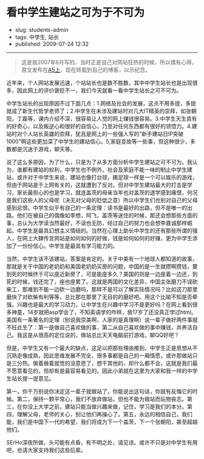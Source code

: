 # 看中学生建站之可为于不可为

- slug: students-admin
- tags: 中学生, 站长
- published: 2009-07-24 12:32

----------

>这是我2007年6月写的，当时正是自己对网站狂热的时候，所以偶有心得，原文发布在[A5上][1]，现在转载到自己的博客，以示纪念。

近年来，个人网站发展迅速，个站站长也是数不胜数，其中中学生站长也是出现很多，因此网上的评价褒贬不一，我们今天就看一看中学生站长之可不可为。

中学生站长的出现原因不过下面几点：1.网络及社会的发展，这点不用多提，多提就成了新生代哲学老师了；2.中学生在未涉及建站时对几大IT精英的崇拜，如张朝阳，丁磊等，课内介绍不深，很容易让人觉的网上赚钱很容易。3.中学生天生具有的好奇心，以及叛逆心和很好的自信心，乃至对任何东西都有很好的领悟力。4.建站时对个人站长英雄的崇拜，犹且是网上的一些强人写的“新手建站日IP突破1000”啊这些更加深了中学生的建站信心。5,家庭变故等一些事，但这种很少，多数都是沉迷于游戏，聊天等。

说了这么多原因，为了什么，只是为了从多方面分析中学生建站之可不可为。我认为，谁都有建站的权利，中学生也不例外，社会及家庭不能一味的制止中学生建站，或许对于中学生来说，建站也像打台球，踢足球一样是一个可以娱乐的游戏，但由于网站是于上网有关的，这就遭到了反对。但对中学生建站最大的打击是学习，家长最担心的也是学习，就连盖茨的母亲当年也对盖茨的退学感到痛恨，何况是我们这些人的父母呢（决无对父母的贬低之意）所以中学生们也别对自己的父母感到忌恨。中学生似乎有自己的一条定理：读书是最好的出路，但不是唯一的出路。他们在被自己的偶像如李想，阿飞，盖茨等迷住的时候，那还会想那些方面的事，总认为大学读当然最好，不读也无防，经过自己的努力也会想李嘉诚那样崛起。中学生是最具幻想主义情结的。当然在心理上助长中学生的还有那些所谓的强人，在网上大肆传言网站是如何如何的好做，钱是如何如何的好赚，更为中学生添加了一份份信心。中学生是最具有学习能力的。

当然，中学生该不该建站，答案是肯定的。关于中美有一个地球人都知道的故事，那就是关于中国的老奶奶和美国老奶奶买房的问题，中国的是一生就攒啊攒钱，要到死的时候终于可以座近新房了，可是能座多久？美国的则是一边座着一边还，到死的时候，钱还完了，座也座累了。这就是两国的文化差异，中国主张磨刀不误砍柴工，那难到不能一边砍一边磨吗，那样不是可以了解实际情况吗？比如这刀那里磨快了对砍柴有利等等，总比那在那里了无目的的磨好吧。用这个比喻不知是否牵强。兴趣也是最大的学习动力，让中学生在兴趣中学习不是更好吗？在网上看到很多神童，14岁就把asp学会了，不知英语学的咋样，我17岁了还没真正学过html。美国有一条著名的定理（别说我崇美啊，人家的是真理啊）说一辈子做好两件事就不枉此生了：第一是做自己喜欢做的事，第二从自己喜欢做的事中赚钱，并养活自己。我这是从很高的定位说的，做站总比天天电脑前打游戏，聊QQ好吧？

但是，中学生又有一个最大的缺点，这足以把那些理由推到，中学生正是思想从不沉熟走像成熟，因此思维发展不完全，很多事都是自己的一厢情愿，或许那做站只是三分热。做着做着就觉的没意思了，想干其他的，却什么都不会，这就是我们最不愿意看见的，但却有是最容易看见的。因此小弟就在这里为大家和我一样的中学生站长提一提意见。

第一，你千万别说你决定这一辈子就做站了，你能说出这句话，你就有反悔它的时候。第二，保持一颗平常心，我们不放弃做站，但也不能为做站而玩物丧志。第三，在你没上大学之前，建站只能当做兴趣来做，记住，学习是我们的本分。第四，理解父母，老师的关心，别让他们再操心了。第五，永远的相信自己，我们能，我们是中国下一代的希望，我们将成为下一个盖茨，下一个张朝阳，甚至超越他们。

SErHo深夜所做，头可能有点昏，有不明之处，请见谅。或许不只是对中学生有用吧，也请大家支持我们这些后辈。

[1]: http://www.admin5.com/article/20070615/46063.shtml
